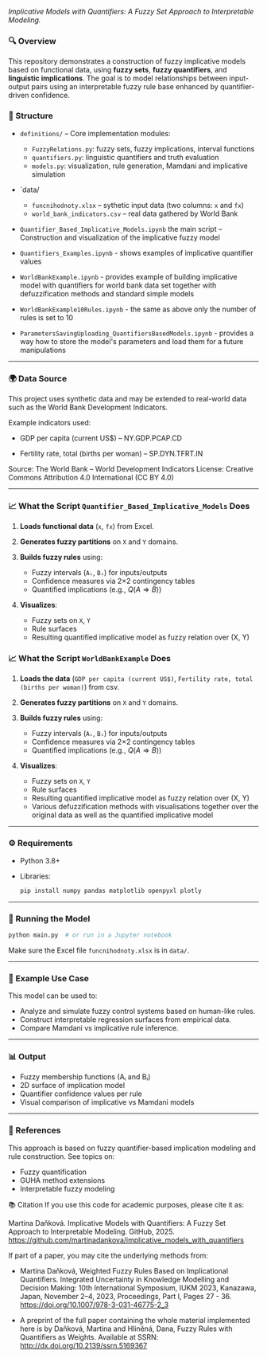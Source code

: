 *Implicative Models with Quantifiers: A Fuzzy Set Approach to Interpretable Modeling.*

### 🔍 Overview

This repository demonstrates a construction of fuzzy implicative models based on functional data, using **fuzzy sets**, **fuzzy quantifiers**, and **linguistic implications**. The goal is to model relationships between input-output pairs using an interpretable fuzzy rule base enhanced by quantifier-driven confidence.

### 📂 Structure

* `definitions/` – Core implementation modules:

  * `FuzzyRelations.py`: fuzzy sets, fuzzy implications, interval functions
  * `quantifiers.py`: linguistic quantifiers and truth evaluation
  * `models.py`: visualization, rule generation, Mamdani and implicative simulation
* `data/
  * `funcnihodnoty.xlsx` – sythetic input data (two columns: `x` and `fx`)
  * `world_bank_indicators.csv` – real data gathered by World Bank 
* `Quantifier_Based_Implicative_Models.ipynb` the main script – Construction and visualization of the implicative fuzzy model
* `Quantifiers_Examples.ipynb` - shows examples of implicative quantifier values
* `WorldBankExample.ipynb` - provides example of building implicative model with quantifiers for world bank data set together with defuzzification methods and standard simple models
* `WorldBankExample10Rules.ipynb` - the same as above only the number of rules is set to 10
* `ParametersSavingUploading_QuantifiersBasedModels.ipynb` - provides a way how to store the model's parameters and load them for a future manipulations
  
---
### 🌍 Data Source
This project uses synthetic data and may be extended to real-world data such as the World Bank Development Indicators.

Example indicators used:

* GDP per capita (current US$) – NY.GDP.PCAP.CD

* Fertility rate, total (births per woman) – SP.DYN.TFRT.IN

Source: The World Bank – World Development Indicators
License: Creative Commons Attribution 4.0 International (CC BY 4.0)

---
### 📈 What the Script `Quantifier_Based_Implicative_Models` Does

1. **Loads functional data** (`x`, `fx`) from Excel.
2. **Generates fuzzy partitions** on `X` and `Y` domains.
3. **Builds fuzzy rules** using:

   * Fuzzy intervals (`Aᵢ`, `Bᵢ`) for inputs/outputs
   * Confidence measures via 2×2 contingency tables
   * Quantified implications (e.g., $Q(A \Rightarrow B)$)
4. **Visualizes**:

   * Fuzzy sets on `X`, `Y`
   * Rule surfaces
   * Resulting quantified implicative model as fuzzy relation over (X, Y)

### 📈 What the Script `WorldBankExample` Does

1. **Loads the data** (`GDP per capita (current US$)`, `Fertility rate, total (births per woman)`) from csv.
2. **Generates fuzzy partitions** on `X` and `Y` domains.
3. **Builds fuzzy rules** using:

   * Fuzzy intervals (`Aᵢ`, `Bᵢ`) for inputs/outputs
   * Confidence measures via 2×2 contingency tables
   * Quantified implications (e.g., $Q(A \Rightarrow B)$)
4. **Visualizes**:

   * Fuzzy sets on `X`, `Y`
   * Rule surfaces
   * Resulting quantified implicative model as fuzzy relation over (X, Y)
   * Various defuzzification methods with visualisations together over the original data as well as the quantified implicative model

---

### ⚙️ Requirements

* Python 3.8+
* Libraries:

  ```bash
  pip install numpy pandas matplotlib openpyxl plotly
  ```

---

### 🚀 Running the Model

```bash
python main.py  # or run in a Jupyter notebook
```

Make sure the Excel file `funcnihodnoty.xlsx` is in `data/`.

---

### 🧠 Example Use Case

This model can be used to:

* Analyze and simulate fuzzy control systems based on human-like rules.
* Construct interpretable regression surfaces from empirical data.
* Compare Mamdani vs implicative rule inference.

---

### 📊 Output

* Fuzzy membership functions (Aᵢ and Bᵢ)
* 2D surface of implication model
* Quantifier confidence values per rule
* Visual comparison of implicative vs Mamdani models

---

### 🧩 References

This approach is based on fuzzy quantifier-based implication modeling and rule construction. See topics on:

* Fuzzy quantification
* GUHA method extensions
* Interpretable fuzzy modeling

📚 Citation
If you use this code for academic purposes, please cite it as:

Martina Daňková. Implicative Models with Quantifiers: A Fuzzy Set Approach to Interpretable Modeling. GitHub, 2025. https://github.com/martinadankova/implicative_models_with_quantifiers

If part of a paper, you may cite the underlying methods from:

* Martina Daňková, Weighted Fuzzy Rules Based on Implicational Quantifiers.
Integrated Uncertainty in Knowledge Modelling and Decision Making: 10th International Symposium, IUKM 2023, Kanazawa, Japan, November 2–4, 2023, Proceedings, Part I, Pages 27 - 36.
https://doi.org/10.1007/978-3-031-46775-2_3

* A preprint of the full paper containing the whole material implemented here is by
Daňková, Martina and Hliněná, Dana, Fuzzy Rules with Quantifiers as Weights. Available at SSRN: http://dx.doi.org/10.2139/ssrn.5169367
